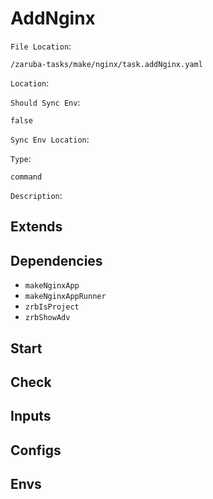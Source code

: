 
# AddNginx

`File Location`:

    /zaruba-tasks/make/nginx/task.addNginx.yaml


`Location`:




`Should Sync Env`:

    false


`Sync Env Location`:




`Type`:

    command


`Description`:





## Extends




## Dependencies

* `makeNginxApp`
* `makeNginxAppRunner`
* `zrbIsProject`
* `zrbShowAdv`


## Start




## Check




## Inputs


## Configs


## Envs